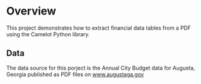 # Overview
This project demonstrates how to extract financial data tables from a PDF using the Camelot Python library.
## Data
The data source for this porject is the Annual City Budget data for Augusta, Georgia published as PDF files on www.augustaga.gov
